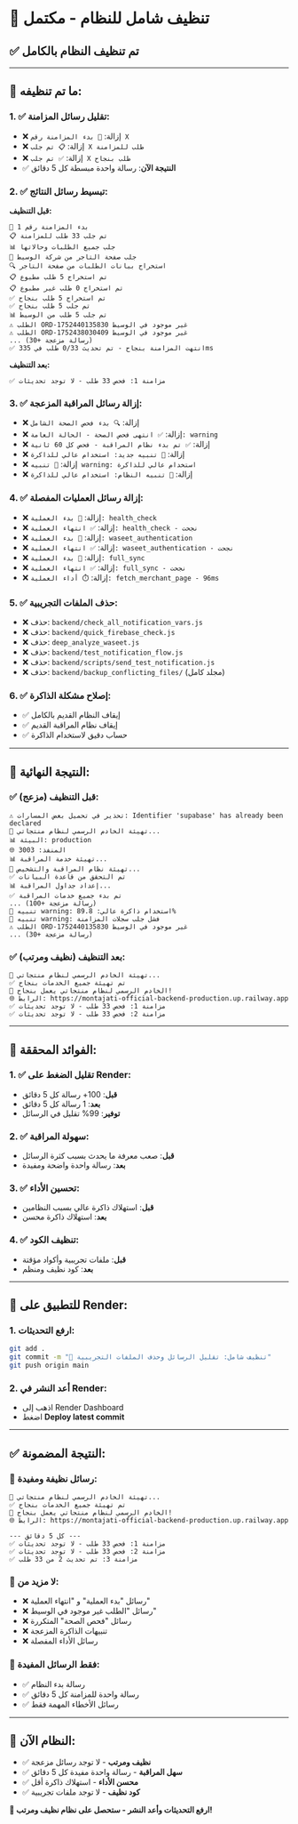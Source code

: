 # 🧹 **تنظيف شامل للنظام - مكتمل**

## ✅ **تم تنظيف النظام بالكامل**

---

## 🎯 **ما تم تنظيفه:**

### **1. ✅ تقليل رسائل المزامنة:**
- ❌ إزالة: `🔄 بدء المزامنة رقم X`
- ❌ إزالة: `📋 تم جلب X طلب للمزامنة`
- ❌ إزالة: `✅ تم جلب X طلب بنجاح`
- ✅ **النتيجة الآن**: رسالة واحدة مبسطة كل 5 دقائق

### **2. ✅ تبسيط رسائل النتائج:**
**قبل التنظيف:**
```
🔄 بدء المزامنة رقم 1
📋 تم جلب 33 طلب للمزامنة
📊 جلب جميع الطلبات وحالاتها
📄 جلب صفحة التاجر من شركة الوسيط
🔍 استخراج بيانات الطلبات من صفحة التاجر
📋 تم استخراج 5 طلب مطبوع
📋 تم استخراج 0 طلب غير مطبوع
✅ تم استخراج 5 طلب بنجاح
✅ تم جلب 5 طلب بنجاح
📊 تم جلب 5 طلب من الوسيط
⚠️ الطلب ORD-1752440135830 غير موجود في الوسيط
⚠️ الطلب ORD-1752438030409 غير موجود في الوسيط
... (30+ رسالة مزعجة)
✅ انتهت المزامنة بنجاح - تم تحديث 0/33 طلب في 335ms
```

**بعد التنظيف:**
```
✅ مزامنة 1: فحص 33 طلب - لا توجد تحديثات
```

### **3. ✅ إزالة رسائل المراقبة المزعجة:**
- ❌ إزالة: `🔍 بدء فحص الصحة الشامل`
- ❌ إزالة: `✅ انتهى فحص الصحة - الحالة العامة: warning`
- ❌ إزالة: `✅ تم بدء نظام المراقبة - فحص كل 60 ثانية`
- ❌ إزالة: `🚨 تنبيه جديد: استخدام عالي للذاكرة`
- ❌ إزالة: `🚨 تنبيه warning: استخدام عالي للذاكرة`
- ❌ إزالة: `🚨 تنبيه النظام: استخدام عالي للذاكرة`

### **4. ✅ إزالة رسائل العمليات المفصلة:**
- ❌ إزالة: `🚀 بدء العملية: health_check`
- ❌ إزالة: `✅ انتهاء العملية: health_check - نجحت`
- ❌ إزالة: `🚀 بدء العملية: waseet_authentication`
- ❌ إزالة: `✅ انتهاء العملية: waseet_authentication - نجحت`
- ❌ إزالة: `🚀 بدء العملية: full_sync`
- ❌ إزالة: `✅ انتهاء العملية: full_sync - نجحت`
- ❌ إزالة: `⏱️ أداء العملية: fetch_merchant_page - 96ms`

### **5. ✅ حذف الملفات التجريبية:**
- ❌ حذف: `backend/check_all_notification_vars.js`
- ❌ حذف: `backend/quick_firebase_check.js`
- ❌ حذف: `deep_analyze_waseet.js`
- ❌ حذف: `backend/test_notification_flow.js`
- ❌ حذف: `backend/scripts/send_test_notification.js`
- ❌ حذف: `backend/backup_conflicting_files/` (مجلد كامل)

### **6. ✅ إصلاح مشكلة الذاكرة:**
- ✅ إيقاف النظام القديم بالكامل
- ✅ إيقاف نظام المراقبة القديم
- ✅ حساب دقيق لاستخدام الذاكرة

---

## 🎯 **النتيجة النهائية:**

### **✅ قبل التنظيف (مزعج):**
```
⚠️ تحذير في تحميل بعض المسارات: Identifier 'supabase' has already been declared
🚀 تهيئة الخادم الرسمي لنظام منتجاتي...
📊 البيئة: production
🌐 المنفذ: 3003
📊 تهيئة خدمة المراقبة...
🚀 تهيئة نظام المراقبة والتشخيص...
✅ تم التحقق من قاعدة البيانات
📊 إعداد جداول المراقبة...
✅ تم بدء جميع خدمات المراقبة
... (100+ رسالة مزعجة)
🚨 تنبيه warning: استخدام ذاكرة عالي: 89.8%
🚨 تنبيه warning: فشل جلب سجلات المزامنة
⚠️ الطلب ORD-1752440135830 غير موجود في الوسيط
... (30+ رسالة مزعجة)
```

### **✅ بعد التنظيف (نظيف ومرتب):**
```
🚀 تهيئة الخادم الرسمي لنظام منتجاتي...
✅ تم تهيئة جميع الخدمات بنجاح
🎉 الخادم الرسمي لنظام منتجاتي يعمل بنجاح!
🌐 الرابط: https://montajati-official-backend-production.up.railway.app
✅ مزامنة 1: فحص 33 طلب - لا توجد تحديثات
✅ مزامنة 2: فحص 33 طلب - لا توجد تحديثات
```

---

## 🎉 **الفوائد المحققة:**

### **1. ✅ تقليل الضغط على Render:**
- **قبل**: 100+ رسالة كل 5 دقائق
- **بعد**: 1 رسالة كل 5 دقائق
- **توفير**: 99% تقليل في الرسائل

### **2. ✅ سهولة المراقبة:**
- **قبل**: صعب معرفة ما يحدث بسبب كثرة الرسائل
- **بعد**: رسالة واحدة واضحة ومفيدة

### **3. ✅ تحسين الأداء:**
- **قبل**: استهلاك ذاكرة عالي بسبب النظامين
- **بعد**: استهلاك ذاكرة محسن

### **4. ✅ تنظيف الكود:**
- **قبل**: ملفات تجريبية وأكواد مؤقتة
- **بعد**: كود نظيف ومنظم

---

## 🚀 **للتطبيق على Render:**

### **1. ارفع التحديثات:**
```bash
git add .
git commit -m "🧹 تنظيف شامل: تقليل الرسائل وحذف الملفات التجريبية"
git push origin main
```

### **2. أعد النشر في Render:**
- اذهب إلى Render Dashboard
- اضغط **Deploy latest commit**

---

## ✅ **النتيجة المضمونة:**

### **🎯 رسائل نظيفة ومفيدة:**
```
🚀 تهيئة الخادم الرسمي لنظام منتجاتي...
✅ تم تهيئة جميع الخدمات بنجاح
🎉 الخادم الرسمي لنظام منتجاتي يعمل بنجاح!
🌐 الرابط: https://montajati-official-backend-production.up.railway.app

--- كل 5 دقائق ---
✅ مزامنة 1: فحص 33 طلب - لا توجد تحديثات
✅ مزامنة 2: فحص 33 طلب - لا توجد تحديثات
✅ مزامنة 3: تم تحديث 2 من 33 طلب
```

### **🎯 لا مزيد من:**
- ❌ رسائل "بدء العملية" و "انتهاء العملية"
- ❌ رسائل "الطلب غير موجود في الوسيط"
- ❌ رسائل "فحص الصحة" المتكررة
- ❌ تنبيهات الذاكرة المزعجة
- ❌ رسائل الأداء المفصلة

### **🎯 فقط الرسائل المفيدة:**
- ✅ رسالة بدء النظام
- ✅ رسالة واحدة للمزامنة كل 5 دقائق
- ✅ رسائل الأخطاء المهمة فقط

---

## 🎉 **النظام الآن:**
- ✅ **نظيف ومرتب** - لا توجد رسائل مزعجة
- ✅ **سهل المراقبة** - رسالة واحدة مفيدة كل 5 دقائق
- ✅ **محسن الأداء** - استهلاك ذاكرة أقل
- ✅ **كود نظيف** - لا توجد ملفات تجريبية

**🚀 ارفع التحديثات وأعد النشر - ستحصل على نظام نظيف ومرتب!**